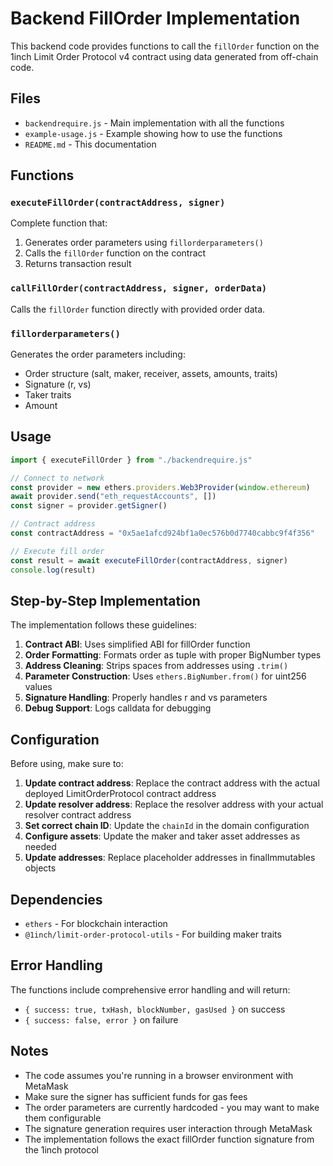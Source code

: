 # Backend FillOrder Implementation

This backend code provides functions to call the `fillOrder` function on the 1inch Limit Order Protocol v4 contract using data generated from off-chain code.

## Files

- `backendrequire.js` - Main implementation with all the functions
- `example-usage.js` - Example showing how to use the functions
- `README.md` - This documentation

## Functions

### `executeFillOrder(contractAddress, signer)`
Complete function that:
1. Generates order parameters using `fillorderparameters()`
2. Calls the `fillOrder` function on the contract
3. Returns transaction result

### `callFillOrder(contractAddress, signer, orderData)`
Calls the `fillOrder` function directly with provided order data.

### `fillorderparameters()`
Generates the order parameters including:
- Order structure (salt, maker, receiver, assets, amounts, traits)
- Signature (r, vs)
- Taker traits
- Amount

## Usage

```javascript
import { executeFillOrder } from "./backendrequire.js"

// Connect to network
const provider = new ethers.providers.Web3Provider(window.ethereum)
await provider.send("eth_requestAccounts", [])
const signer = provider.getSigner()

// Contract address
const contractAddress = "0x5ae1afcd924bf1a0ec576b0d7740cabbc9f4f356"

// Execute fill order
const result = await executeFillOrder(contractAddress, signer)
console.log(result)
```

## Step-by-Step Implementation

The implementation follows these guidelines:

1. **Contract ABI**: Uses simplified ABI for fillOrder function
2. **Order Formatting**: Formats order as tuple with proper BigNumber types
3. **Address Cleaning**: Strips spaces from addresses using `.trim()`
4. **Parameter Construction**: Uses `ethers.BigNumber.from()` for uint256 values
5. **Signature Handling**: Properly handles r and vs parameters
6. **Debug Support**: Logs calldata for debugging

## Configuration

Before using, make sure to:

1. **Update contract address**: Replace the contract address with the actual deployed LimitOrderProtocol contract address
2. **Update resolver address**: Replace the resolver address with your actual resolver contract address
3. **Set correct chain ID**: Update the `chainId` in the domain configuration
4. **Configure assets**: Update the maker and taker asset addresses as needed
5. **Update addresses**: Replace placeholder addresses in finalImmutables objects

## Dependencies

- `ethers` - For blockchain interaction
- `@1inch/limit-order-protocol-utils` - For building maker traits

## Error Handling

The functions include comprehensive error handling and will return:
- `{ success: true, txHash, blockNumber, gasUsed }` on success
- `{ success: false, error }` on failure

## Notes

- The code assumes you're running in a browser environment with MetaMask
- Make sure the signer has sufficient funds for gas fees
- The order parameters are currently hardcoded - you may want to make them configurable
- The signature generation requires user interaction through MetaMask
- The implementation follows the exact fillOrder function signature from the 1inch protocol 